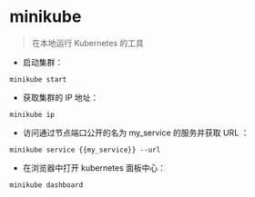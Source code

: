 # minikube

> 在本地运行 Kubernetes 的工具

- 启动集群：

`minikube start`

- 获取集群的 IP 地址：

`minikube ip`

- 访问通过节点端口公开的名为 my_service 的服务并获取 URL ：

`minikube service {{my_service}} --url`

- 在浏览器中打开 kubernetes 面板中心：

`minikube dashboard`

[#]: contributors: ([潘潘]，[王兴宇，Linux & BC]，[Mr. Ren])
